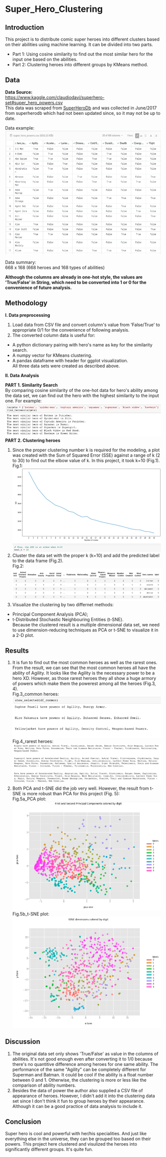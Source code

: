 # Super_Hero_Clustering
## Introduction
This project is to distribute comic super heroes into different clusters based on their abilities using machine learning. It can be divided into two parts.  
* Part 1: Using cosine similarity to find out the most similar hero for the input one based on the abilities.  
* Part 2: Clustering heroes into different groups by KMeans method.  

## Data  
**Data Source:**  
https://www.kaggle.com/claudiodavi/superhero-set#super_hero_powers.csv  
This data was scraped from <a href='https://www.superherodb.com/'>SuperHeroDb</a> and was collected in June/2017 from superherodb which  had not been updated since, so it may not be up to date.  

Data example:  
<img src='./images/Data_example.png' alt='screenshot for data example' title='data example' width=600px height=400px>  

Data summary:  
668 x 168  (668 heroes and 168 types of abilities)  

**Although the columns are already in one-hot style, the values are 'True/False' in String, which need to be converted into 1 or 0 for the convenience of future analysis.**  

## Methodology  
**I.  Data preprocessing**  
1. Load data from CSV file and convert column's value from 'False/True' <String> to appropriate 0/1 <Int> for the convenience of following analysis.  
2. The converted column data is useful for:
  * A python dictionary pairing with hero's name as key for the similarity search.
  * A numpy vector for KMeans clustering.
  * A pandas dataframe with header for ggplot visualization.  
All three data sets were created as described above.  
  
**II. Data Analysis**  

**PART 1. Similarity Search**  
By comparing cosine similarity of the one-hot data for hero's ability among the data set, we can find out the hero with the highest similarity to the input one. For example:  
<img src='./images/similarity_sample.png' alt='screenshot for similarity search' title='similarity example'>  
**PART 2. Clustering heroes**  
1. Since the proper clustering number k is required for the modeling, a plot was created with the Sum of Squared Error (SSE) against a range of k (2 to 30) to find out the elbow value of k. In this project, it took k=10 (Fig.1).  
Fig.1: <img src='./images/elbow_result.png' alt='screenshot for elbow plot' title='elbow plot result'>  
2. Cluster the data set with the proper k (k=10) and add the predicted label to the data frame (Fig.2).  
Fig.2: <img src='./images/hero_df.png' alt='screenshot for clustered hero dataframe' title='hero dataframe'>  
3. Visualize the clustering by two differnet methods:  
* Principal Component Analysis (PCA);  
* t-Distributed Stochastic Neighbouring Entities (t-SNE).  
Because the clustered result is a multiple dimensional data set, we need to use dimension-reducing techniques as PCA or t-SNE to visualize it in a 2-D plot.  

## Results  
1. It is fun to find out the most common heroes as well as the rarest ones. From the result, we can see that the most common heroes all have the ability of Agility. It looks like the Agility is the necessary power to be a hero XD. However, as those rarest heroes they all show a huge armory of powers which make them the powerest among all the heroes (Fig.3, 4).  
Fig.3_common heroes: <img src='./images/common_hero.png' alt='screenshot for most common ones' title='common heroes'>  
Fig.4_rarest heroes: <img src='./images/rare_hero.png' alt='screenshot for rarest ones' title='rare heroes'>  
2. Both PCA and t-SNE did the job very well. However, the result from t-SNE is more robust than PCA for this project (Fig. 5):  
Fig.5a_PCA plot: <img src='./images/PCA.png' alt='screenshot for PCA' title='PCA result'>   
Fig.5b_t-SNE plot: <img src='./images/t-SNE.png' alt='screenshot for t-SNE' title='t-SNE result'>  

## Discussion  
1. The original data set only shows 'True/False' as value in the columns of abilities. It's not good enough even after converting it to 1/0 because there's no quantitive difference among heroes for one same ability. The performance of the same "Agility" can be completely different for Superman and Batman. It could be cool if the ability is a float number between 0 and 1. Otherwise, the clustering is more or less like the comparison of ability numbers.   
2. Besides the data of power the author also supplied a CSV file of appearance of heroes. However, I didn't add it into the clustering data set since I don't think it fun to group heroes by their appearance. Although it can be a good practice of data analysis to include it.  

## Conclusion  
Super hero is cool and powerful with her/his specialities. And just like everything else in the universe, they can be grouped too based on their powers. This project here clustered and visulized the heroes into significantly different groups. It's quite fun.  

